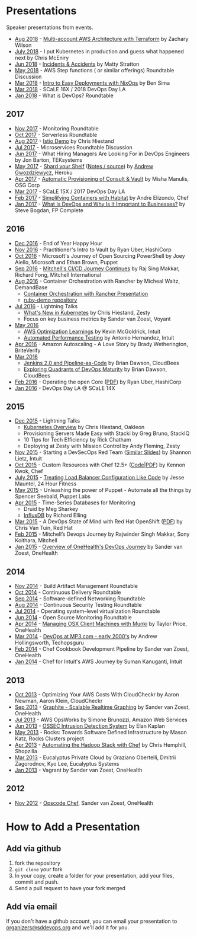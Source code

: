 # Presentations

Speaker presentations from events.

* [Aug 2018](https://www.meetup.com/sddevops/events/qbhmwhyxlbtb/) - [Multi-account AWS Architecture with Terraform](https://sddevops.github.io/presentations/multi-account-aws-architecture-with-terraform/multi-account-aws-architecture-with-terraform.pdf) by Zachary Wilson
* [July 2018](https://www.meetup.com/sddevops/events/qbhmwhyxkbxb/) - I put Kubernetes in production and guess what happened next by Chris McEniry
* [Jun 2018](https://www.meetup.com/sddevops/events/qbhmwhyxjbbc/) - [Incidents & Accidents](https://sddevops.github.io/presentations/incidents-and-accidents/incidents-and-accidents-201806.pdf) by Matty Stratton
* [May 2018](https://www.meetup.com/sddevops/events/qbhmwhyxhbvb/) - AWS Step functions ( or similar offerings) Roundtable Discussion
* [Mar 2018](https://www.meetup.com/sddevops/events/qbhmwhyxfbcc/) - [Intro to Easy Deployments with NixOps](https://sddevops.github.io/presentations/nixops/nixops.pdf) by Ben Sima
* [Mar 2018](https://www.meetup.com/sddevops/events/246938984/) - SCaLE 16X / 2018 DevOps Day LA
* [Jan 2018](https://www.meetup.com/sddevops/events/qbhmwhyxcbwb/) - What is DevOps? Roundtable

## 2017

* [Nov 2017](https://www.meetup.com/sddevops/events/243748055/) - Monitoring Roundtable
* [Oct 2017](https://www.meetup.com/sddevops/events/243829914/) - Serverless Roundtable
* [Aug 2017](https://www.meetup.com/sddevops/events/241892500/) - [Istio Demo](http://sddevops.github.io/presentations/istio-demo/) by Chris Hiestand 
* [Jul 2017](https://www.meetup.com/sddevops/events/240076147/) - Microservices Roundtable Discussion
* [Jun 2017](https://www.meetup.com/sddevops/events/240075773/) - What Hiring Managers Are Looking For in DevOps Engineers by Jon Barton, TEKsystems
* [May 2017](https://www.meetup.com/sddevops/events/238997848/) - [Shard your Shelf](http://sddevops.github.io/presentations/shard-your-shelf/shard-your-shelf.pdf) ([Notes / source](http://sddevops.github.io/presentations/shard-your-shelf/shard-your-shelf.rkt)) by [Andrew Gwozdziewycz](https://github.com/apg), Heroku
* [Apr 2017](https://www.meetup.com/sddevops/events/237868096/) - [Automatic Provisioning of Consult & Vault](https://www.slideshare.net/misham/automatic-provisioning-of-consul-vault) by Misha Manulis, OSG Corp
* [Mar 2017](https://www.meetup.com/sddevops/events/235146503/) - SCaLE 15X / 2017 DevOps Day LA
* [Feb 2017](https://www.meetup.com/sddevops/events/235141651/) - [Simplifying Containers with Habitat](https://speakerdeck.com/andrewelizondo/simplifying-containers-with-habitat-sd-devops) by Andre Elizondo, Chef
* [Jan 2017](https://www.meetup.com/sddevops/events/235136970/) - [What Is DevOps and Why Is It Important to Businesses?](http://sddevops.github.io/presentations/what-is-devops/20170118-Steve_Bogdan-What_is_DevOps_Presentation.pdf) by Steve Bogdan, FP Complete

## 2016

* [Dec 2016](https://www.meetup.com/sddevops/events/235141382/) - End of Year Happy Hour
* [Nov 2016](https://www.meetup.com/sddevops/events/233988842/) - Practitioner's Intro to Vault by Ryan Uber, HashiCorp
* [Oct 2016](https://www.meetup.com/sddevops/events/233930720/) - Microsoft's Journey of Open Sourcing PowerShell by Joey Aiello, Microsoft and Ethan Brown, Puppet
* [Sep 2016](http://www.meetup.com/sddevops/events/233400891/) - [Mitchell's CI/CD Journey Continues](http://sddevops.github.io/presentations/mitchell/SanDiego_DevOps_Meetup_9212016.pdf) by Raj Sing Makkar, Richard Fong, Mitchell International
* [Aug 2016](http://sddevops.org/events/232648389/) - Container Orchestration with Rancher by Micheal Waltz, DemandBase
  - [Container Orchestration with Rancher Presentation](https://docs.google.com/presentation/d/16th8oPq9sEvi7vc2T6evYNUl8PiEJFM30oudagcBT8E/edit?usp=sharing)
  - [ruby-demo repository](https://github.com/ecliptik/ruby-demo)
* [Jul 2016](http://sddevops.org/events/231895281/) - Lightning Talks
  - [What's New in Kubernetes](https://chrishiestand.github.io/slides-devops-2017-07-20-kubernetes/) by Chris Hiestand, Zesty
  - Focus on key business metrics by Sander van Zoest, Voyant
* [May 2016](http://sddevops.org/events/230325468/)
  - [AWS Optimization Learnings](http://www.slideshare.net/KevinMcGoldrick/awsoptimizationlearnings) by Kevin McGoldrick, Intuit
  - [Automated Performance Testing](http://www.slideshare.net/AntonioHernandez209/automated-performance-testing-62239784) by Antonio Hernandez, Intuit
* [Apr 2016](http://sddevops.org/events/229657853/) - Amazon Autoscaling - A Love Story by Brady Wetherington, BriteVerify
* [Mar 2016](http://sddevops.org/events/228833465/)
  - [Jenkins 2.0 and Pipeline-as-Code](http://www.slideshare.net/brianvdawson/sd-devops-meetup-jenkins-20-and-pipelineascode) by Brian Dawson, CloudBees
  - [Exploring Quadrants of DevOps Maturity](http://www.slideshare.net/brianvdawson/sd-devops-meetup-exploring-quadrants-of-devops-maturity) by Brian Dawson, CloudBees
* [Feb 2016](http://sddevops.org/events/222986448/) - Operating the open Core ([PDF](https://sddevops.github.io/presentations/operating-the-open-core/ooc.pdf)) by Ryan Uber, HashiCorp
* [Jan 2016](https://www.meetup.com/sddevops/events/227366324/) - DevOps Day LA @ SCaLE 14X

## 2015

* [Dec 2015](http://sddevops.org/events/226894408/) - Lightning Talks
  - [Kubernetes Overview](http://sddevops.github.io/presentations/kubernetes-overview/) by Chris Hiestand, Oakleon
  - Provisioning Servers Made Easy with Stacki by Greg Bruno, StackIQ
  - 10 Tips for Tech Efficiency by Rick Chatham
  - Deploying at Zesty with Mission Control by Andy Fleming, Zesty
* [Nov 2015](http://sddevops.org/events/224053851/) - Starting a DevSecOps Red Team ([Similar Slides](http://www.slideshare.net/shannonlietz/)) by Shannon Lietz, Intuit
* [Oct 2015](http://sddevops.org/events/222281926/) - Custom Resources with Chef 12.5+ ([Code](https://github.com/kennonkwok/sddevops-custom-resources)|[PDF](https://github.com/kennonkwok/sddevops-custom-resources/blob/master/sddevops-oct-2015.pdf)) by Kennon Kwok, Chef
* [July 2015](http://sddevops.org/events/221683168/) - [Treating Load Balancer Configuration Like Code](http://www.slideshare.net/maunteljw/san-diego-dev-ops-meetup) by Jesse Mauntel, 24 Hour Fitness
* [May 2015](http://sddevops.org/events/221881670/) - Unleashing the power of Puppet - Automate all the things by Spencer Seebald, Puppet Labs
* [Apr 2015](http://sddevops.org/events/220763617/) - Time-Series Databases for Monitoring
  - Druid by Meg Sharkey
  - [InfluxDB](http://www.slideshare.net/relling/influx-db-talk20150415) by Richard Elling
* [Mar 2015](http://sddevops.org/events/220573039/) - A DevOps State of Mind with Red Hat OpenShift ([PDF](https://sddevops.github.io/presentations/openshift/vantuinpr.pdf)) by Chris Van Tuin, Red Hat
* [Feb 2015](http://sddevops.org/events/219998142/) - Mitchell’s Devops Journey by Rajwinder Singh Makkar, Sony Koithara, Mitchell
* [Jan 2015](http://sddevops.org/events/218965694/) - [Overview of OneHealth's DevOps Journey](https://speakerdeck.com/svanzoest/stay-c-dot-a-l-dot-m-s-dot-a-local-companys-journey-into-devops) by Sander van Zoest, OneHealth

## 2014

* [Nov 2014](http://sddevops.org/events/200372472/) - Build Artifact Management Roundtable
* [Oct 2014](http://sddevops.org/events/190056522/) - Continuous Delivery Roundtable
* [Sep 2014](http://sddevops.org/events/189958362/) - Software-defined Networking Roundtable
* [Aug 2014](http://sddevops.org/events/189958462/) - Continuous Security Testing Roundtable
* [Jul 2014](http://sddevops.org/events/189392812/) - Operating system–level virtualization Roundtable
* [Jun 2014](http://sddevops.org/events/176848172/) - Open Source Monitoring Roundtable
* [Apr 2014](http://sddevops.org/events/167781072/) - [Managing OSX Client Machines with Munki](https://speakerdeck.com/drpebcak/munki-presentation) by Taylor Price, OneHealth
* [Mar 2014](http://sddevops.org/events/161941882/) - [DevOps at MP3.com - early 2000's](http://www.slideshare.net/techopsguru/devops-naughtiesstyle) by Andrew Hollingsworth, Techopsguru
* [Feb 2014](http://sddevops.org/events/159635112/) - Chef Cookbook Development Pipeline by Sander van Zoest, OneHealth
* [Jan 2014](http://sddevops.org/events/151911762/) - Chef for Intuit's AWS Journey by Suman Kanuganti, Intuit

## 2013

* [Oct 2013](http://sddevops.org/events/135785272/) - Optimizing Your AWS Costs With CloudCheckr by Aaron Newman, Aaron Klein, CloudCheckr
* [Sep 2013](http://sddevops.org/events/135036012/) - [Graphite - Scalable Realtime Graphing](https://speakerdeck.com/sddevops/graphite-scalable-real-time-graphing) by Sander van Zoest, OneHealth
* [Jul 2013](http://sddevops.org/events/117878412/) - AWS OpsWorks by Simone Brunozzi, Amazon Web Services
* [Jun 2013](http://sddevops.org/events/110022532/) - [OSSEC Intrusion Detection System](https://speakerdeck.com/sddevops/ossec-host-based-intrusion-detection-and-prevention-system) by Elan Kaplan
* [May 2013](http://sddevops.org/events/109922542/) - Rocks: Towards Software Defined Infrastructure by Mason Katz, Rocks Clusters project
* [Apr 2013](http://sddevops.org/events/109753162/) - [Automating the Hadoop Stack with Chef](https://speakerdeck.com/sddevops/automating-the-hadoop-stack-with-chef) by Chris Hemphill, Shopzilla
* [Mar 2013](http://sddevops.org/events/103407322/) - Eucalyptus Private Cloud by Graziano Obertelli, Dmitrii Zagorodnov, Kyo Lee, Eucalyptus Systems
* [Jan 2013](http://sddevops.org/events/98681392/) - Vagrant by Sander van Zoest, OneHealth

## 2012

* [Nov 2012](http://sddevops.org/events/87569692/) - [Opscode Chef](https://speakerdeck.com/sddevops/opscode-chef), Sander van Zoest, OneHealth

# How to Add a Presentation

## Add via github
1. fork the repository
2. `git clone` your fork
3. In your copy, create a folder for your presentation, add your files, commit and push.
4. Send a pull request to have your fork merged

## Add via email
If you don't have a github account, you can email your presentation to <organizers@sddevops.org> and we'll add it for you.
